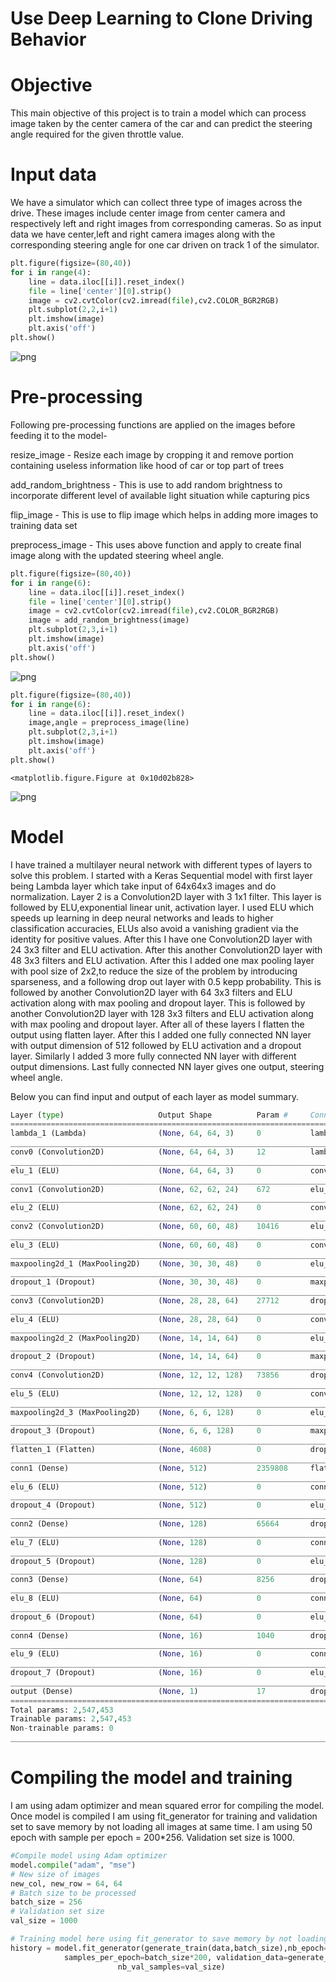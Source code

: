 
# Use Deep Learning to Clone Driving Behavior

# Objective
This main objective of this project is to train a model which can process image taken by the center camera of the car and can predict the steering angle required for the given throttle value. 



# Input data
We have a simulator which can collect three type of images across the drive. These images include center image from center camera and respectively left and right images from corresponding cameras. 
So as input data we have center,left and right camera images along with the corresponding steering angle for one car driven on track 1 of the simulator. 



```python
plt.figure(figsize=(80,40))
for i in range(4):
    line = data.iloc[[i]].reset_index()
    file = line['center'][0].strip()
    image = cv2.cvtColor(cv2.imread(file),cv2.COLOR_BGR2RGB)
    plt.subplot(2,2,i+1)
    plt.imshow(image)
    plt.axis('off')
plt.show()
```


![png](output_3_0.png)


# Pre-processing
Following pre-processing functions are applied on the images before feeding it to the model-

resize_image - Resize each image by cropping it and remove portion containing useless information like hood of car or top part of trees

add_random_brightness - This is use to add random brightness to incorporate different level of available light situation while capturing pics

flip_image - This is use to flip image which helps in adding more images to training data set

preprocess_image - This uses above function and apply to create final image along with the updated steering wheel angle.


```python
plt.figure(figsize=(80,40))
for i in range(6):
    line = data.iloc[[i]].reset_index()
    file = line['center'][0].strip()
    image = cv2.cvtColor(cv2.imread(file),cv2.COLOR_BGR2RGB)
    image = add_random_brightness(image)
    plt.subplot(2,3,i+1)
    plt.imshow(image)
    plt.axis('off')
plt.show()
```


![png](output_5_0.png)



```python
plt.figure(figsize=(80,40))
for i in range(6):
    line = data.iloc[[i]].reset_index()
    image,angle = preprocess_image(line)
    plt.subplot(2,3,i+1)
    plt.imshow(image)
    plt.axis('off')
plt.show()
```


    <matplotlib.figure.Figure at 0x10d02b828>



![png](output_6_1.png)


# Model
I have trained a multilayer neural network with different types of layers to solve this problem.
I started with a Keras Sequential model with first layer being Lambda layer which take input of 64x64x3 images and do normalization. Layer 2 is a Convolution2D layer with 3 1x1 filter. This layer is followed by ELU,exponential linear unit, activation layer. I used ELU which speeds up learning in deep neural networks and leads to higher classification accuracies, ELUs also avoid a vanishing gradient via the identity for positive values. After this I have one Convolution2D layer with 24 3x3 filter and ELU activation. After this another Convolution2D layer with 48 3x3 filters and ELU activation.
After this I added one max pooling layer with pool size of 2x2,to reduce the size of the problem by introducing sparseness, and a following drop out layer with 0.5 kepp probability. This is followed by another Convolution2D layer with 64 3x3 filters and ELU activation along with max pooling and dropout layer. This is followed by another Convolution2D layer with 128 3x3 filters and ELU activation along with max pooling and dropout layer.
After all of these layers I flatten the output using flatten layer.
After this I added one fully connected NN layer with output dimension of 512 followed by ELU activation and a dropout layer. Similarly I added 3 more fully connected NN layer with different output dimensions. 
Last fully connected NN layer gives one output, steering wheel angle. 

Below you can find input and output of each layer as model summary.



```python
Layer (type)                     Output Shape          Param #     Connected to                     
====================================================================================================
lambda_1 (Lambda)                (None, 64, 64, 3)     0           lambda_input_1[0][0]             
____________________________________________________________________________________________________
conv0 (Convolution2D)            (None, 64, 64, 3)     12          lambda_1[0][0]                   
____________________________________________________________________________________________________
elu_1 (ELU)                      (None, 64, 64, 3)     0           conv0[0][0]                      
____________________________________________________________________________________________________
conv1 (Convolution2D)            (None, 62, 62, 24)    672         elu_1[0][0]                      
____________________________________________________________________________________________________
elu_2 (ELU)                      (None, 62, 62, 24)    0           conv1[0][0]                      
____________________________________________________________________________________________________
conv2 (Convolution2D)            (None, 60, 60, 48)    10416       elu_2[0][0]                      
____________________________________________________________________________________________________
elu_3 (ELU)                      (None, 60, 60, 48)    0           conv2[0][0]                      
____________________________________________________________________________________________________
maxpooling2d_1 (MaxPooling2D)    (None, 30, 30, 48)    0           elu_3[0][0]                      
____________________________________________________________________________________________________
dropout_1 (Dropout)              (None, 30, 30, 48)    0           maxpooling2d_1[0][0]             
____________________________________________________________________________________________________
conv3 (Convolution2D)            (None, 28, 28, 64)    27712       dropout_1[0][0]                  
____________________________________________________________________________________________________
elu_4 (ELU)                      (None, 28, 28, 64)    0           conv3[0][0]                      
____________________________________________________________________________________________________
maxpooling2d_2 (MaxPooling2D)    (None, 14, 14, 64)    0           elu_4[0][0]                      
____________________________________________________________________________________________________
dropout_2 (Dropout)              (None, 14, 14, 64)    0           maxpooling2d_2[0][0]             
____________________________________________________________________________________________________
conv4 (Convolution2D)            (None, 12, 12, 128)   73856       dropout_2[0][0]                  
____________________________________________________________________________________________________
elu_5 (ELU)                      (None, 12, 12, 128)   0           conv4[0][0]                      
____________________________________________________________________________________________________
maxpooling2d_3 (MaxPooling2D)    (None, 6, 6, 128)     0           elu_5[0][0]                      
____________________________________________________________________________________________________
dropout_3 (Dropout)              (None, 6, 6, 128)     0           maxpooling2d_3[0][0]             
____________________________________________________________________________________________________
flatten_1 (Flatten)              (None, 4608)          0           dropout_3[0][0]                  
____________________________________________________________________________________________________
conn1 (Dense)                    (None, 512)           2359808     flatten_1[0][0]                  
____________________________________________________________________________________________________
elu_6 (ELU)                      (None, 512)           0           conn1[0][0]                      
____________________________________________________________________________________________________
dropout_4 (Dropout)              (None, 512)           0           elu_6[0][0]                      
____________________________________________________________________________________________________
conn2 (Dense)                    (None, 128)           65664       dropout_4[0][0]                  
____________________________________________________________________________________________________
elu_7 (ELU)                      (None, 128)           0           conn2[0][0]                      
____________________________________________________________________________________________________
dropout_5 (Dropout)              (None, 128)           0           elu_7[0][0]                      
____________________________________________________________________________________________________
conn3 (Dense)                    (None, 64)            8256        dropout_5[0][0]                  
____________________________________________________________________________________________________
elu_8 (ELU)                      (None, 64)            0           conn3[0][0]                      
____________________________________________________________________________________________________
dropout_6 (Dropout)              (None, 64)            0           elu_8[0][0]                      
____________________________________________________________________________________________________
conn4 (Dense)                    (None, 16)            1040        dropout_6[0][0]                  
____________________________________________________________________________________________________
elu_9 (ELU)                      (None, 16)            0           conn4[0][0]                      
____________________________________________________________________________________________________
dropout_7 (Dropout)              (None, 16)            0           elu_9[0][0]                      
____________________________________________________________________________________________________
output (Dense)                   (None, 1)             17          dropout_7[0][0]                  
====================================================================================================
Total params: 2,547,453
Trainable params: 2,547,453
Non-trainable params: 0
____________________________________________________________________________________________________
```

# Compiling the model and training
I am using adam optimizer and mean squared error for compiling the model. Once model is compiled I am using fit_generator for training and validation set to save memory by not loading all images at same time. I am using 50 epoch with sample per epoch =  200*256. Validation set size is 1000.


```python
#Compile model using Adam optimizer
model.compile("adam", "mse")
# New size of images
new_col, new_row = 64, 64
# Batch size to be processed
batch_size = 256
# Validation set size
val_size = 1000

# Training model here using fit_generator to save memory by not loading all images at same time
history = model.fit_generator(generate_train(data,batch_size),nb_epoch=50,
            samples_per_epoch=batch_size*200, validation_data=generate_validate(data),
                        nb_val_samples=val_size)
```


```python

```
